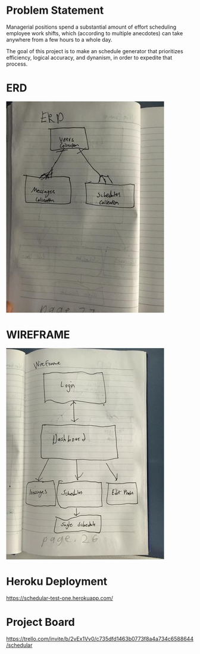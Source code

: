 # Problem Statement

Managerial positions spend a substantial amount of effort scheduling employee work shifts, which (according to multiple anecdotes) can take anywhere from a few hours to a whole day.

The goal of this project is to make an schedule generator that prioritizes efficiency, logical accuracy, and dynanism, in order to expedite that process.

# ERD

![ERD](./images/ERD.jpg)

# WIREFRAME

![WIREFRAME](./images/wireframe.jpg)

# Heroku Deployment

https://schedular-test-one.herokuapp.com/

# Project Board

https://trello.com/invite/b/2vEx1Vv0/c735dfd1463b0773f8a4a734c6588644/schedular